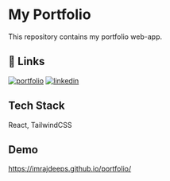 
# My Portfolio

This repository contains my portfolio web-app.





## 🔗 Links
[![portfolio](https://img.shields.io/badge/my_portfolio-000?style=for-the-badge&logo=ko-fi&logoColor=white)](https://imrajdeeps.github.io/portfolio/)
[![linkedin](https://img.shields.io/badge/linkedin-0A66C2?style=for-the-badge&logo=linkedin&logoColor=white)](https://www.linkedin.com/in/rajdeep-singh-webdev/)


## Tech Stack

React, TailwindCSS


## Demo

https://imrajdeeps.github.io/portfolio/

